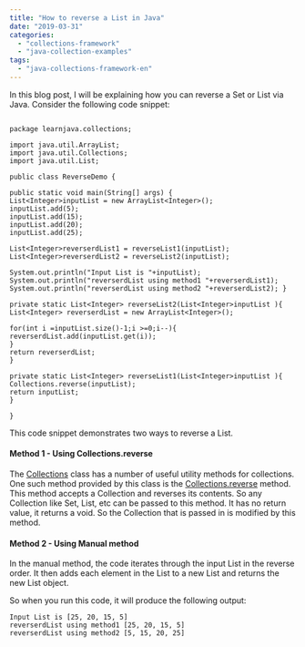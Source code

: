 ```yaml
---
title: "How to reverse a List in Java"
date: "2019-03-31"
categories: 
  - "collections-framework"
  - "java-collection-examples"
tags: 
  - "java-collections-framework-en"
---
```


In this blog post, I will be explaining how you can reverse a Set or List via Java. Consider the following code snippet:


````

package learnjava.collections;

import java.util.ArrayList; 
import java.util.Collections; 
import java.util.List;

public class ReverseDemo {

public static void main(String[] args) { 
List<Integer>inputList = new ArrayList<Integer>(); 
inputList.add(5); 
inputList.add(15); 
inputList.add(20); 
inputList.add(25);

List<Integer>reverserdList1 = reverseList1(inputList); 
List<Integer>reverserdList2 = reverseList2(inputList);

System.out.println("Input List is "+inputList); 
System.out.println("reverserdList using method1 "+reverserdList1); 
System.out.println("reverserdList using method2 "+reverserdList2); }

private static List<Integer> reverseList2(List<Integer>inputList ){ 
List<Integer> reverserdList = new ArrayList<Integer>();

for(int i =inputList.size()-1;i >=0;i--){ 
reverserdList.add(inputList.get(i)); 
} 
return reverserdList; 
}

private static List<Integer> reverseList1(List<Integer>inputList ){ 
Collections.reverse(inputList); 
return inputList; 
}

} 

````

This code snippet demonstrates two ways to reverse a List.


#### Method 1 - Using Collections.reverse

The [Collections](https://docs.oracle.com/javase/8/docs/api/java/util/Collections.html) class has a number of useful utility methods for collections. One such method provided by this class is the [Collections.reverse](https://docs.oracle.com/javase/8/docs/api/java/util/Collections.html#reverse-java.util.List-) method. This method accepts a Collection and reverses its contents. So any Collection like Set, List, etc can be passed to this method. It has no return value, it returns a void. So the Collection that is passed in is modified by this method.

#### Method 2 - Using Manual method

In the manual method, the code iterates through the input List in the reverse order. It then adds each element in the List to a new List and returns the new List object.

So when you run this code, it will produce the following output:

```
Input List is [25, 20, 15, 5]
reverserdList using method1 [25, 20, 15, 5]
reverserdList using method2 [5, 15, 20, 25]
```
